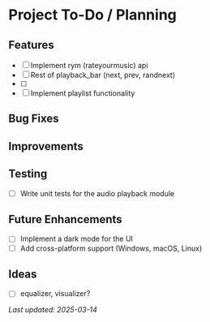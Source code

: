 # Project To-Do / Planning

## Features
- [ ] Implement rym (rateyourmusic) api
- [ ] Rest of playback_bar (next, prev, randnext)
- [ ] 
- [ ] Implement playlist functionality

## Bug Fixes

## Improvements

## Testing
- [ ] Write unit tests for the audio playback module

## Future Enhancements
- [ ] Implement a dark mode for the UI
- [ ] Add cross-platform support (Windows, macOS, Linux)

## Ideas
- [ ] equalizer, visualizer?


_Last updated: 2025-03-14_
